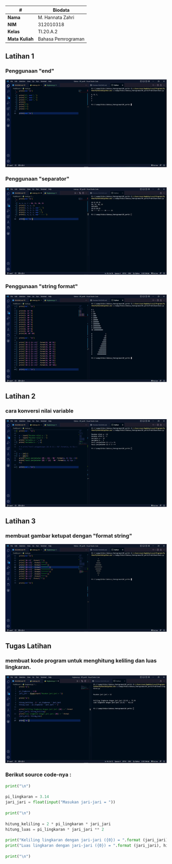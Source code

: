 | # | Biodata |
| -------- | --- |
| **Nama** | M. Hannata Zahri |
| **NIM** | 312010318 |
| **Kelas** | TI.20.A.2 |
| **Mata Kuliah** | Bahasa Pemrograman |


## **Latihan 1**
### Penggunaan "end"
![img1](img/img1.JPG)

### Penggunaan "separator"
![img2](img/img2.JPG)

### Penggunaan "string format"
![img3](img/img3.JPG)


## **Latihan 2**
### cara konversi nilai variable
![img4](img/img4.JPG)


## **Latihan 3**
### membuat gambar ketupat dengan "format string"
![img5](img/img5.JPG)


## **Tugas Latihan**
### membuat kode program untuk menghitung keliling dan luas lingkaran.
![img6](img/img6.JPG)

### Berikut source code-nya :

```python
print("\n")

pi_lingkaran = 3.14
jari_jari = float(input("Masukan jari-jari = "))

print("\n")

hitung_keliling = 2 * pi_lingkaran * jari_jari
hitung_luas = pi_lingkaran * jari_jari ** 2

print("Keliling lingkaran dengan jari-jari ({0}) = ".format (jari_jari), hitung_keliling)
print("Luas lingkaran dengan jari-jari ({0}) = ".format (jari_jari), hitung_luas)

print("\n")
```